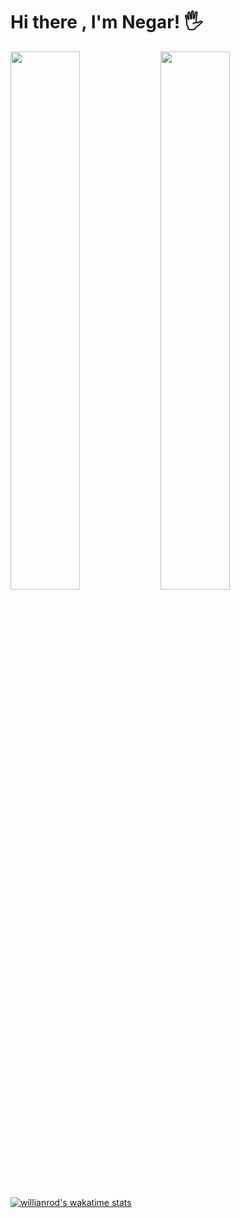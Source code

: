 # Hi there , I'm Negar! 🖐

<img src='https://github-readme-stats.vercel.app/api?username=ngrcode&show_icons=true&theme=radical' width='47%' align='left'>
<img src='https://github-readme-stats.vercel.app/api/top-langs/?username=ngrcode&layout=compact' width='47%' align='left'>

[![willianrod's wakatime stats](https://github-readme-stats.vercel.app/api/wakatime?username=ngrcode)](https://github.com/anuraghazra/github-readme-stats)

